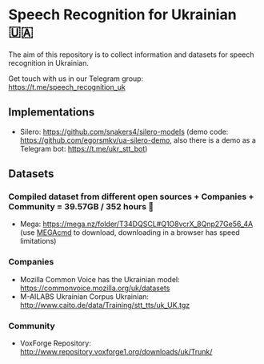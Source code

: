 # Speech Recognition for Ukrainian 🇺🇦

The aim of this repository is to collect information and datasets for speech recognition in Ukrainian.

Get touch with us in our Telegram group: https://t.me/speech_recognition_uk

## Implementations

- Silero: https://github.com/snakers4/silero-models (demo code: https://github.com/egorsmkv/ua-silero-demo, also there is a demo as a Telegram bot: https://t.me/ukr_stt_bot)

## Datasets

### Compiled dataset from different open sources + Companies + Community = 39.57GB / 352 hours 💪

- Mega: https://mega.nz/folder/T34DQSCL#Q1O8vcrX_8Qnp27Ge56_4A (use [MEGAcmd](https://github.com/meganz/MEGAcmd) to download, downloading in a browser has speed limitations)

### Companies

- Mozilla Common Voice has the Ukrainian model: https://commonvoice.mozilla.org/uk/datasets
- M-AILABS Ukrainian Corpus  Ukrainian: http://www.caito.de/data/Training/stt_tts/uk_UK.tgz

### Community

- VoxForge Repository: http://www.repository.voxforge1.org/downloads/uk/Trunk/
